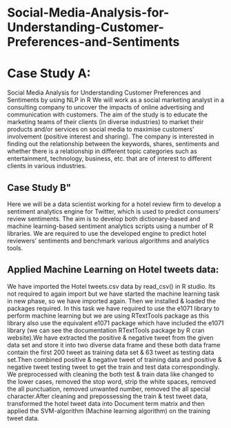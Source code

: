# Social-Media-Analysis-for-Understanding-Customer-Preferences-and-Sentiments
# Case Study A:
Social Media Analysis for Understanding Customer Preferences and Sentiments by using NLP in R
We will work as a social marketing analyst in a consulting company to uncover the impacts of online advertising and communication with customers. The aim of the study is to educate the marketing teams of their clients (in diverse industries) to market their products and/or services on social media to maximise customers’ involvement (positive interest and sharing). The company is interested in finding out the relationship between the keywords, shares, sentiments and whether there is a relationship in different topic categories such as entertainment, technology, business, etc. that are of interest to different clients in various industries.

## Case Study B"
Here we  will be a data scientist working for a hotel review firm to develop a sentiment analytics engine for Twitter, which is used to predict consumers’ review sentiments. The aim is to develop both dictionary-based and machine learning-based
sentiment analytics scripts using a number of R libraries. We are required to use the developed engine to predict hotel reviewers’ sentiments and benchmark various algorithms and analytics tools.
## Applied Machine Learning on Hotel tweets data:
We have imported the Hotel tweets.csv data by read_csv() in R studio. Its not required to again import but we have started the machine learning task in new phase, so we have imported again. Then we installed & loaded the packages required. In this task we have required to use the e1071 library to perform machine learning but we are using RTextTools package as this library also use the equivalent e1071 package which have included the e1071 library (we can see the documentation RTextTools package by R cran website).We have extracted the positive & negative tweet from the given data set and store it into two diverse data frame and these both data frame contain the first 200 tweet as training data set & 63 tweet as testing data set.Then combined positive & negative tweet of training data and positive & negative tweet testing tweet to get the train and test data correspondingly. We preprocessed with cleaning  the both test & train data like changed to the  lower cases, removed the stop word, strip the white spaces, removed the all punctuation, removed unwanted number, removed the all special character.After cleaning and prepossessing the train & test tweet data, transformed the hotel tweet data into Document term matrix and then applied the SVM-algorithm (Machine learning algorithm) on the training tweet data.



